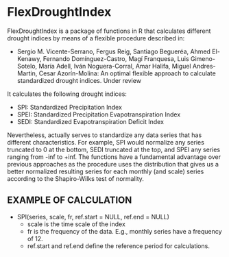 # FlexDroughtIndex

FlexDroughtIndex is a package of functions in R that calculates different drought indices by means of a flexible procedure described in: 
- Sergio M. Vicente-Serrano, Fergus Reig, Santiago Begueréa, Ahmed El-Kenawy, Fernando Domínguez-Castro, Magí Franquesa, Luis Gimeno-Sotelo, María Adell, Iván Noguera-Corral, Amar Halifa, Miguel Andres-Martin, Cesar Azorín-Molina: An optimal flexible approach to calculate standardized drought indices. Under review

It calculates the following drought indices:
- SPI: Standardized Precipitation Index
- SPEI:  Standardized Precipitation Evapotranspiration Index
- SEDI: Standardized Evapotranspiration Deficit Index
  
Nevertheless, actually serves to standardize any data series that has different characteristics. For example, SPI would normalize any series truncated to 0 at the bottom, SEDI truncated at the top, and SPEI any series ranging from -inf to +inf. The functions have a fundamental advantage over previous approaches as the procedure uses the distribution that gives us a better normalized resulting series for each monthly (and scale) series according to the Shapiro-Wilks test of normality.

## EXAMPLE OF CALCULATION

- SPI(series, scale, fr, ref.start = NULL, ref.end = NULL)
  - scale is the time scale of the index
  - fr is the frequency of the data. E.g., monthly series have a frequency of 12. 
  - ref.start and ref.end define the reference period for calculations.
